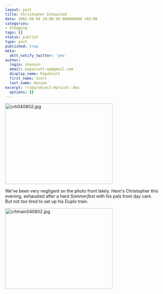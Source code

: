 ```yaml
---
layout: post
title: Christopher Exhausted
date: 2002-08-04 19:08:58.000000000 +02:00
categories:
- blogging
tags: []
status: publish
type: post
published: true
meta:
  aktt_notify_twitter: 'yes'
author:
  login: shanson
  email: papascott-wp@gmail.com
  display_name: PapaScott
  first_name: Scott
  last_name: Hanson
excerpt: !ruby/object:Hpricot::Doc
  options: {}
---
```

<p><img alt="crh040802.jpg" src="http://www.papascott.de/wordpress/wp-content/uploads/2002/08/crh040802.jpg" width="350" height="262" border="0" /></p>
<p>We've been very negligent on the photo front lately. Here's Christopher this evening, exhausted after a hard <i>Sommerfest</i> with his pals from day care. But not too tired to set up his Duplo train.</p>
<p><img alt="crhtrain040802.jpg" src="http://www.papascott.de/wordpress/wp-content/uploads/2002/08/crhtrain040802.jpg" width="350" height="262" border="0" /></p>
